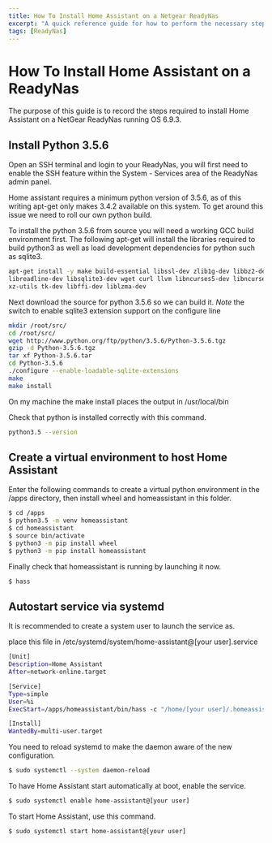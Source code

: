 ```yaml
---
title: How To Install Home Assistant on a Netgear ReadyNas
excerpt: "A quick reference guide for how to perform the necessary steps to install homeassistant on a NetGear ReadyNas."
tags: [ReadyNas]
---
```


# How To Install Home Assistant on a ReadyNas

The purpose of this guide is to record the steps required to install Home Assistant on a NetGear ReadyNas running OS 6.9.3.

## Install Python 3.5.6

Open an SSH terminal and login to your ReadyNas, you will first need to enable the SSH feature within the System - Services area of the ReadyNas admin panel.

Home assistant requires a minimum python version of 3.5.6, as of this writing apt-get only makes 3.4.2 available on this system. To get around this issue we need to roll our own python build.

To install the python 3.5.6 from source you will need a working GCC build environment first. The following apt-get will install the libraries required to build python3 as well as load development dependencies for python such as sqlite3.

```Bash
apt-get install -y make build-essential libssl-dev zlib1g-dev libbz2-dev
libreadline-dev libsqlite3-dev wget curl llvm libncurses5-dev libncursesw5-dev
xz-utils tk-dev libffi-dev liblzma-dev
```

Next download the source for python 3.5.6 so we can build it.
*Note* the switch to enable sqlite3 extension support on the configure line

```Bash
mkdir /root/src/
cd /root/src/
wget http://www.python.org/ftp/python/3.5.6/Python-3.5.6.tgz
gzip -d Python-3.5.6.tgz
tar xf Python-3.5.6.tar
cd Python-3.5.6
./configure --enable-loadable-sqlite-extensions
make
make install
```

On my machine the make install places the output in /usr/local/bin

Check that python is installed correctly with this command.

```Bash
python3.5 --version
```

## Create a virtual environment to host Home Assistant

Enter the following commands to create a virtual python environment in the /apps directory, then install wheel and homeassistant in this folder.

```Bash
$ cd /apps
$ python3.5 -m venv homeassistant
$ cd homeassistant
$ source bin/activate
$ python3 -m pip install wheel
$ python3 -m pip install homeassistant
```

Finally check that homeassistant is running by launching it now.

```Bash
$ hass
```

## Autostart service via systemd

It is recommended to create a system user to launch the service as.

place this file in /etc/systemd/system/home-assistant@[your user].service

```Bash
[Unit]
Description=Home Assistant
After=network-online.target

[Service]
Type=simple
User=%i
ExecStart=/apps/homeassistant/bin/hass -c "/home/[your user]/.homeassistant"

[Install]
WantedBy=multi-user.target
```

You need to reload systemd to make the daemon aware of the new configuration.

```Bash
$ sudo systemctl --system daemon-reload
```

To have Home Assistant start automatically at boot, enable the service.

```Bash
$ sudo systemctl enable home-assistant@[your user]
```

To start Home Assistant, use this command.

```Bash
$ sudo systemctl start home-assistant@[your user]
```